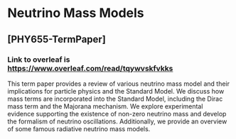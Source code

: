 # Neutrino Mass Models
## [PHY655-TermPaper]

### Link to overleaf is https://www.overleaf.com/read/tqywvskfvkks

This term paper provides a review of various neutrino mass model and their implications
for particle physics and the Standard Model. We discuss how mass terms are incorporated
into the Standard Model, including the Dirac mass term and the Majorana mechanism. We
explore experimental evidence supporting the existence of non-zero neutrino mass and develop
the formalism of neutrino oscillations. Additionally, we provide an overview of some famous
radiative neutrino mass models.
